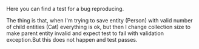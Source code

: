 Here you can find a test for a bug reproducing.

The thing is that, when I'm trying to save entity (Person) with valid number of child entities (Cat) everything is ok, but
then I change collection size to make parent entity invalid and expect test to fail with validation exception.But this does
not happen and test passes.

